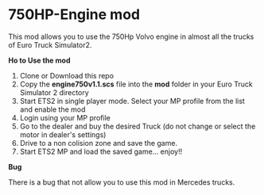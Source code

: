 # 750HP-Engine mod

This mod allows you to use the 750Hp Volvo engine in almost all the trucks of Euro Truck Simulator2.

**Ho to Use the mod**

1. Clone or Download this repo
2. Copy the **engine750v1.1.scs** file into the **mod** folder in your Euro Truck Simulator 2 directory
3. Start ETS2 in single player mode. Select your MP profile from the list and enable the mod
4. Login using your MP profile
4. Go to the dealer and buy the desired Truck (do not change or select the motor in dealer's settings)
5. Drive to a non colision zone and save the game.
6. Start ETS2 MP and load the saved game... enjoy!! 


**Bug**

There is a bug that not allow you to use this mod in Mercedes trucks.